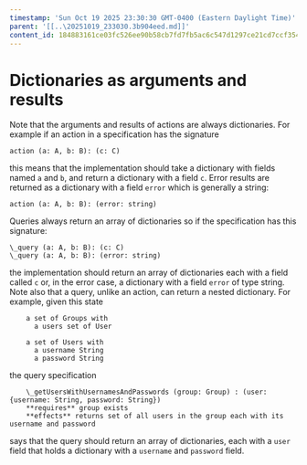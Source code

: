 ```yaml
---
timestamp: 'Sun Oct 19 2025 23:30:30 GMT-0400 (Eastern Daylight Time)'
parent: '[[..\20251019_233030.3b904eed.md]]'
content_id: 184883161ce03fc526ee90b58cb7fd7fb5ac6c547d1297ce21cd7ccf354e8b6f
---
```


# Dictionaries as arguments and results

Note that the arguments and results of actions are always dictionaries. For example if an action in a specification has the signature

```
action (a: A, b: B): (c: C)
```

this means that the implementation should take a dictionary with fields named `a` and `b`, and return a dictionary with a field `c`. Error results are returned as a dictionary with a field `error` which is generally a string:

```
action (a: A, b: B): (error: string)
```

Queries always return an array of dictionaries so if the specification has this signature:

```
\_query (a: A, b: B): (c: C)
\_query (a: A, b: B): (error: string)
```

the implementation should return an array of dictionaries each with a field called `c` or, in the error case, a dictionary with a field `error` of type string. Note also that a query, unlike an action, can return a nested dictionary. For example, given this state

```
	a set of Groups with
	  a users set of User

	a set of Users with
	  a username String
	  a password String
```

the query specification

```
	\_getUsersWithUsernamesAndPasswords (group: Group) : (user: {username: String, password: String})
    **requires** group exists
    **effects** returns set of all users in the group each with its username and password
```

says that the query should return an array of dictionaries, each with a `user` field that holds a dictionary with a `username` and `password` field.
